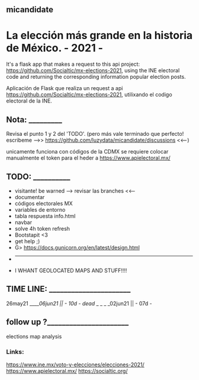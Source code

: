 ## micandidate

# La elección más grande en la historia de México. - 2021 -


It's a flask app that makes a request to this api project: https://github.com/Socialtic/mx-elections-2021, using the INE electoral code and returning the corresponding information popular election posts.


Aplicación de Flask que realiza un request a api https://github.com/Socialtic/mx-elections-2021, utilixando el codigo electoral de la INE.


## Nota: _________

Revisa el punto 1 y 2 del 'TODO'. (pero más vale terminado que perfecto! escribeme -->> https://github.com/luzydata/micandidate/discussions <<--)

unicamente funciona con códigos de la CDMX
se requiere colocar manualmente el token para el heder a https://www.apielectoral.mx/

## TODO:  __________
 - visitante! be warned --> revisar las branches <<--
 - documentar 
 - códigos electorales MX
 - variables de entorno 
 - tabla respuesta info.html
 - navbar
 - solve 4h token refresh
 - Bootstapit <3
 - get help ;)
 - G> https://docs.gunicorn.org/en/latest/design.html 
 - _________________________________
 - I WHANT GEOLOCATED MAPS AND STUFF!!!!

## TIME LINE: ______________________
26may21 _____06jun21 || - 10d -
dead_ _ _ _ _02jun21 || - 07d -

## follow up ?______________________
elections map analysis

### Links:
https://www.ine.mx/voto-y-elecciones/elecciones-2021/
https://www.apielectoral.mx/
https://socialtic.org/


